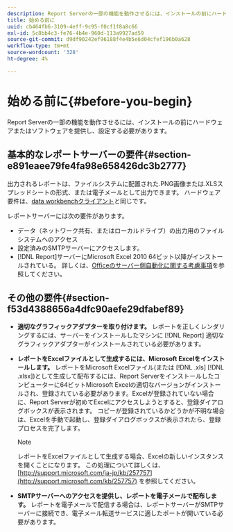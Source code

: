 ```yaml
---
description: Report Serverの一部の機能を動作させるには、インストールの前にハードウェアまたはソフトウェアを提供し、設定する必要があります。
title: 始める前に
uuid: cb464fb6-3109-4eff-9c95-f0cf1f8a8c66
exl-id: 5c8bb4c3-fe76-4b4e-960d-113a9927ad59
source-git-commit: d9df90242ef96188f4e4b5e6d04cfef196b0a628
workflow-type: tm+mt
source-wordcount: '328'
ht-degree: 4%

---
```


# 始める前に{#before-you-begin}

Report Serverの一部の機能を動作させるには、インストールの前にハードウェアまたはソフトウェアを提供し、設定する必要があります。

## 基本的なレポートサーバーの要件{#section-e891eaee79fe4fa98e658426dc3b2777}

出力されるレポートは、ファイルシステムに配置された.PNG画像または.XLSスプレッドシートの形式、または電子メールとして出力できます。 ハードウェア要件は、[data workbenchクライアント](https://docs.adobe.com/content/help/en/data-workbench/using/install/c-data-workbench-client-install.html#Data_Workbench_Client_Minimum_System_Requirements)と同じです。

レポートサーバーには次の要件があります。

* データ（ネットワーク共有、またはローカルドライブ）の出力用のファイルシステムへのアクセス
* 設定済みのSMTPサーバーにアクセスします。
* [!DNL Report]サーバーにMicrosoft Excel 2010 64ビット以降がインストールされている。 詳しくは、[Officeのサーバー側自動化に関する考慮事項](http://support.microsoft.com/kb/257757)を参照してください。

## その他の要件{#section-f53d4388656a4dfc90aefe29dfabef89}

* **適切なグラフィックアダプターを取り付けます。** レポートを正しくレンダリングするには、サーバーをインストールしたマシンに [!DNL Report] 適切なグラフィックアダプターがインストールされている必要があります。

* **レポートをExcelファイルとして生成するには、Microsoft Excelをインストールします。** レポートをMicrosoft Excelファイル(または [!DNL .xls]  [!DNL .xlsx])として生成して配布するには、Report Serverをインストールしたコンピューターに64ビットMicrosoft Excelの適切なバージョンがインストールされ、登録されている必要があります。Excelが登録されていない場合に、Report Serverが初めてExcelにアクセスしようとすると、登録ダイアログボックスが表示されます。 コピーが登録されているかどうかが不明な場合は、Excelを手動で起動し、登録ダイアログボックスが表示されたら、登録プロセスを完了します。

   >[!NOTE]
   >
   >レポートをExcelファイルとして生成する場合、Excelの新しいインスタンスを開くことになります。 この処理について詳しくは、[http://support.microsoft.com/ja-jp/kb/257757](http://support.microsoft.com/kb/257757) を参照してください。

* **SMTPサーバーへのアクセスを提供し、レポートを電子メールで配布します。** レポートを電子メールで配信する場合は、レポートサーバーがSMTPサーバーに接続でき、電子メール転送サービスに適したポートが開いている必要があります。
